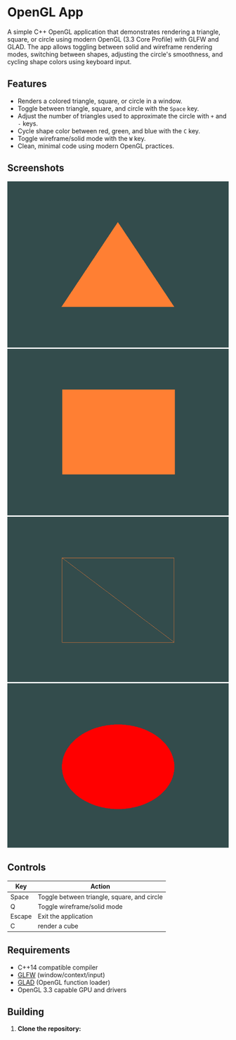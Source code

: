 # OpenGL App

A simple C++ OpenGL application that demonstrates rendering a triangle, square, or circle using modern OpenGL (3.3 Core Profile) with GLFW and GLAD. The app allows toggling between solid and wireframe rendering modes, switching between shapes, adjusting the circle's smoothness, and cycling shape colors using keyboard input.

## Features

- Renders a colored triangle, square, or circle in a window.
- Toggle between triangle, square, and circle with the `Space` key.
- Adjust the number of triangles used to approximate the circle with `+` and `-` keys.
- Cycle shape color between red, green, and blue with the `C` key.
- Toggle wireframe/solid mode with the `W` key.
- Clean, minimal code using modern OpenGL practices.

## Screenshots

   ![Triangle mode](Screenshots/Triangle.png)
   ![Square mode](Screenshots/square.png)
   ![Wireframe mode](Screenshots/square-wf.png)
   ![Circle mode](Screenshots/circle.png)

## Controls

| Key      | Action                                                      |
|----------|-------------------------------------------------------------|
| Space    | Toggle between triangle, square, and circle                 |
| Q        | Toggle wireframe/solid mode                                 |
| Escape   | Exit the application                                        |
| C		   | render a cube	                                             |

## Requirements

- C++14 compatible compiler
- [GLFW](https://www.glfw.org/) (window/context/input)
- [GLAD](https://glad.dav1d.de/) (OpenGL function loader)
- OpenGL 3.3 capable GPU and drivers

## Building

1. **Clone the repository:**

